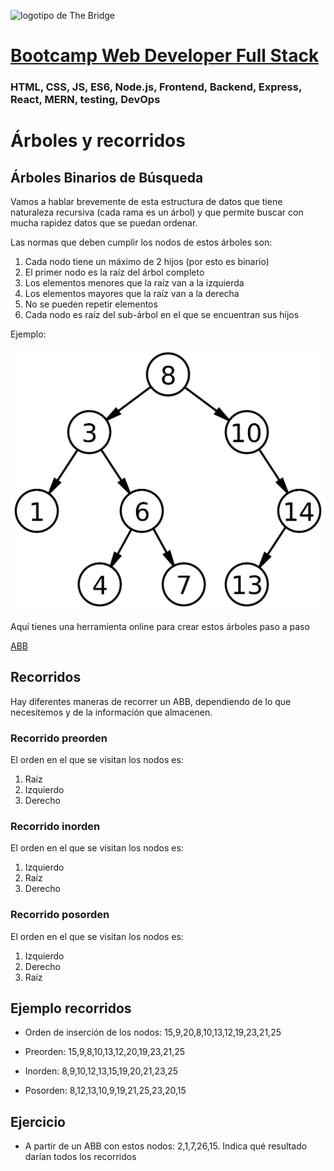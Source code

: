 ![logotipo de The Bridge](https://user-images.githubusercontent.com/27650532/77754601-e8365180-702b-11ea-8bed-5bc14a43f869.png  "logotipo de The Bridge")


# [Bootcamp Web Developer Full Stack](https://www.thebridge.tech/bootcamps/bootcamp-fullstack-developer/)

### HTML, CSS,  JS, ES6, Node.js, Frontend, Backend, Express, React, MERN, testing, DevOps

# Árboles y recorridos

##  Árboles Binarios de Búsqueda
Vamos a hablar brevemente de esta estructura de datos que tiene naturaleza recursiva (cada rama es un árbol) y que permite buscar con mucha rapidez datos que se puedan ordenar.

Las normas que deben cumplir los nodos de estos árboles son: 

1. Cada nodo tiene un máximo de 2 hijos (por esto es binario)
2. El primer nodo es la raíz del árbol completo
3. Los elementos menores que la raíz van a la izquierda
4. Los elementos mayores que la raíz van a la derecha
5. No se pueden repetir elementos
6. Cada nodo es raíz del sub-árbol en el que se encuentran sus hijos

Ejemplo: 

![img](../../../assets/core/clase1/ABB.png)

Aquí tienes una herramienta online para crear estos árboles paso a paso 

[ABB](https://visualgo.net/es/bst)

## Recorridos
Hay diferentes maneras de recorrer un ABB, dependiendo de lo que necesitemos y de la información que almacenen. 

### Recorrido preorden
El orden en el que se visitan los nodos es: 
1. Raíz
2. Izquierdo
3. Derecho


### Recorrido inorden
El orden en el que se visitan los nodos es: 
1. Izquierdo
2. Raíz
3. Derecho

### Recorrido posorden
El orden en el que se visitan los nodos es: 
1. Izquierdo
2. Derecho
3. Raíz

## Ejemplo recorridos
- Orden de inserción de los nodos: 15,9,20,8,10,13,12,19,23,21,25

- Preorden: 15,9,8,10,13,12,20,19,23,21,25

- Inorden: 8,9,10,12,13,15,19,20,21,23,25

- Posorden: 8,12,13,10,9,19,21,25,23,20,15

## Ejercicio
- A partir de un ABB con estos nodos: 2,1,7,26,15. Indica qué resultado darían todos los recorridos
